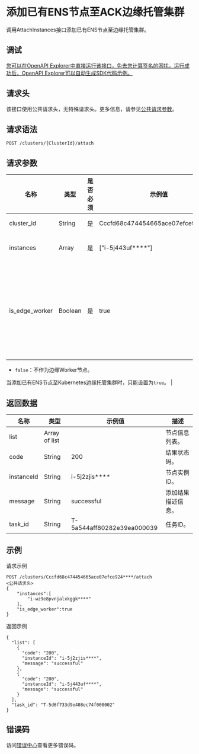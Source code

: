 # 添加已有ENS节点至ACK边缘托管集群

调用AttachInstances接口添加已有ENS节点至边缘托管集群。

## 调试

[您可以在OpenAPI Explorer中直接运行该接口，免去您计算签名的困扰。运行成功后，OpenAPI Explorer可以自动生成SDK代码示例。](https://api.aliyun.com/#product=CS&api=AttachInstances&type=ROA&version=2015-12-15)

## 请求头

该接口使用公共请求头，无特殊请求头。更多信息，请参见[公共请求参数](公共请求参数t1884803.dita#concept_944293)。

## 请求语法

```
POST /clusters/{ClusterId}/attach 
```

## 请求参数

|名称|类型|是否必须|示例值|描述|
|--|--|----|---|--|
|cluster\_id|String|是|Cccfd68c474454665ace07efce924\*\*\*\*|集群ID。|
|instances|Array|是|\["i-5j443uf\*\*\*\*"\]|已有实例的数组。|
|is\_edge\_worker|Boolean|是|true|是否作为边缘Worker节点。取值：-   `true`：作为边缘Worker节点。
-   `false`：不作为边缘Worker节点。

当添加已有ENS节点至Kubernetes边缘托管集群时，只能设置为`true`。 |

## 返回数据

|名称|类型|示例值|描述|
|--|--|---|--|
|list|Array of list| |节点信息列表。|
|code|String|200|结果状态码。|
|instanceId|String|i-5j2zjis\*\*\*\*|节点实例ID。|
|message|String|successful|添加结果描述信息。|
|task\_id|String|T-5a544aff80282e39ea000039|任务ID。|

## 示例

请求示例

```
POST /clusters/Cccfd68c474454665ace07efce924****/attach
<公共请求头>
{
    "instances":[
        "i-wz9e8pvnjalxkggk****"
    ],
    "is_edge_worker":true
}
```

返回示例

```
{
  "list": [
    {
      "code": "200",
      "instanceId": "i-5j2zjis****",
      "message": "successful"
    },
    {
      "code": "200",
      "instanceId": "i-5j443uf****",
      "message": "successful"
    }
  ],
  "task_id": "T-5d6f733d9e408ec74f000002"
}
```

## 错误码

访问[错误中心](https://error-center.aliyun.com/status/product/CS)查看更多错误码。

